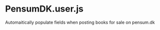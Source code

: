 PensumDK.user.js
================

Automaitically populate fields when posting books for sale on pensum.dk
